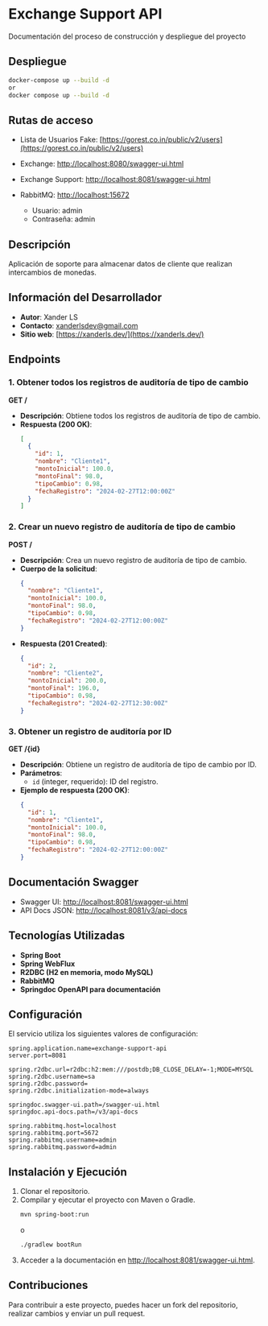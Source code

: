 # Exchange Support API

Documentación del proceso de construcción y despliegue del proyecto

## Despliegue

```bash
docker-compose up --build -d
or
docker compose up --build -d
```

## Rutas de acceso
- Lista de Usuarios Fake: [https://gorest.co.in/public/v2/users](https://gorest.co.in/public/v2/users)
- Exchange: [http://localhost:8080/swagger-ui.html](http://localhost:8080/swagger-ui.html)

- Exchange Support: [http://localhost:8081/swagger-ui.html](http://localhost:8080/swagger-ui.html)

- RabbitMQ: [http://localhost:15672](http://localhost:15672)
    - Usuario: admin
    - Contraseña: admin

## Descripción
Aplicación de soporte para almacenar datos de cliente que realizan intercambios de monedas.

## Información del Desarrollador
- **Autor**: Xander LS
- **Contacto**: [xanderlsdev@gmail.com](mailto:xanderlsdev@gmail.com)
- **Sitio web**: [https://xanderls.dev/](https://xanderls.dev/)


## Endpoints

### 1. Obtener todos los registros de auditoría de tipo de cambio
**GET /**
- **Descripción**: Obtiene todos los registros de auditoría de tipo de cambio.
- **Respuesta (200 OK)**:
  ```json
  [
    {
      "id": 1,
      "nombre": "Cliente1",
      "montoInicial": 100.0,
      "montoFinal": 98.0,
      "tipoCambio": 0.98,
      "fechaRegistro": "2024-02-27T12:00:00Z"
    }
  ]
  ```

### 2. Crear un nuevo registro de auditoría de tipo de cambio
**POST /**
- **Descripción**: Crea un nuevo registro de auditoría de tipo de cambio.
- **Cuerpo de la solicitud**:
  ```json
  {
    "nombre": "Cliente1",
    "montoInicial": 100.0,
    "montoFinal": 98.0,
    "tipoCambio": 0.98,
    "fechaRegistro": "2024-02-27T12:00:00Z"
  }
  ```
- **Respuesta (201 Created)**:
  ```json
  {
    "id": 2,
    "nombre": "Cliente2",
    "montoInicial": 200.0,
    "montoFinal": 196.0,
    "tipoCambio": 0.98,
    "fechaRegistro": "2024-02-27T12:30:00Z"
  }
  ```

### 3. Obtener un registro de auditoría por ID
**GET /{id}**
- **Descripción**: Obtiene un registro de auditoría de tipo de cambio por ID.
- **Parámetros**:
  - `id` (integer, requerido): ID del registro.
- **Ejemplo de respuesta (200 OK)**:
  ```json
  {
    "id": 1,
    "nombre": "Cliente1",
    "montoInicial": 100.0,
    "montoFinal": 98.0,
    "tipoCambio": 0.98,
    "fechaRegistro": "2024-02-27T12:00:00Z"
  }
  ```

## Documentación Swagger
- Swagger UI: [http://localhost:8081/swagger-ui.html](http://localhost:8081/swagger-ui.html)
- API Docs JSON: [http://localhost:8081/v3/api-docs](http://localhost:8081/v3/api-docs)

## Tecnologías Utilizadas
- **Spring Boot**
- **Spring WebFlux**
- **R2DBC (H2 en memoria, modo MySQL)**
- **RabbitMQ**
- **Springdoc OpenAPI para documentación**

## Configuración
El servicio utiliza los siguientes valores de configuración:
```properties
spring.application.name=exchange-support-api
server.port=8081

spring.r2dbc.url=r2dbc:h2:mem:///postdb;DB_CLOSE_DELAY=-1;MODE=MYSQL
spring.r2dbc.username=sa
spring.r2dbc.password=
spring.r2dbc.initialization-mode=always

springdoc.swagger-ui.path=/swagger-ui.html
springdoc.api-docs.path=/v3/api-docs

spring.rabbitmq.host=localhost
spring.rabbitmq.port=5672
spring.rabbitmq.username=admin
spring.rabbitmq.password=admin
```

## Instalación y Ejecución
1. Clonar el repositorio.
2. Compilar y ejecutar el proyecto con Maven o Gradle.
   ```sh
   mvn spring-boot:run
   ```
   o
   ```sh
   ./gradlew bootRun
   ```
3. Acceder a la documentación en [http://localhost:8081/swagger-ui.html](http://localhost:8081/swagger-ui.html).

## Contribuciones
Para contribuir a este proyecto, puedes hacer un fork del repositorio, realizar cambios y enviar un pull request.

